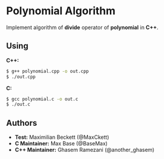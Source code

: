 # Polynomial Algorithm

Implement algorithm of **divide** operator of **polynomial** in **C++**.

## Using

**C++:**
```bash
$ g++ polynomial.cpp -o out.cpp
$ ./out.cpp
```

**C:**
```bash
$ gcc polynomial.c -o out.c
$ ./out.c
```

## Authors

- **Test:** Maximilian Beckett (@MaxCkett)
- **C Maintainer:** Max Base (@BaseMax)
- **C++ Maintainer:** Ghasem Ramezani (@another_ghasem)

